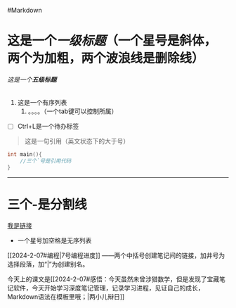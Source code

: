 
#Markdown
# 这是一个*一级标题*（一个星号是斜体，两个为加粗，两个波浪线是删除线）

###### 这是一个**五级标题**

1. 这是一个有序列表
	1. 。。。。（一个tab键可以控制所属）

- [ ] Ctrl+L是一个待办标签

> 这是一句引用（英文状态下的大于号）

```C
int main(){
	//三个`号是引用代码
}
```

--- 
# 三个-是分割线

[我是链接](https://www.bilibili.com/)

* 一个星号加空格是无序列表

[[2024-2-07#编程|7号编程进度]] ——两个中括号创建笔记间的链接，加井号为选择段落，加“|”为创建别名。


今天上的课文是[[2024-2-07#感悟：今天虽然未曾涉猎数学，但是发现了宝藏笔记软件，今天开始学习深度笔记管理，记录学习进程，见证自己的成长，Markdown语法在模板里哦；|两小儿辩日]]

















